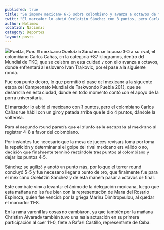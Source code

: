 ```yaml
---
published: true
title: "Se impone mexicano 6-5 sobre colombiano y avanza a octavos de final en Campeonato de TKD"
twitt: "El marcador lo abrió Ocelotzin Sánchez con 3 puntos, pero Carlos Cañas fue hábil con un giro y patada arriba que le dio 4 puntos, dándole la voltereta."
author: Notimex
location: Nacional
category: Deportes
layout: posts
---
```


![](http://i.imgur.com/0co2vrvm.jpg)Puebla, Pue. El mexicano Ocelotzin Sánchez se impuso 6-5 a su rival, el colombiano Carlos Cañas, en la categoría +87 kilogramos, dentro del Mundial de TKD, que se celebra en esta cuidad y con ello avanza a octavos, donde enfrentará al esloveno Ivan Trajkovic, por el pase a la siguiente ronda.

Fue con punto de oro, lo que permitió el pase del mexicano a la siguiente etapa del Campeonato Mundial de Taekwondo Puebla 2013, que se desarrolla en esta ciudad, donde en todo momento contó con el apoyo de la porra universitaria.

El marcador lo abrió el mexicano con 3 puntos, pero el colombiano Carlos Cañas fue hábil con un giro y patada arriba que le dio 4 puntos, dándole la voltereta.

Para el segundo round parecía que el triunfo se le escapaba al mexicano al registrar 4-8 a favor del colombiano.

Por instantes fue necesario que la mesa de jueces revisará toma por toma la repetición y determinar si el golpe del rival mexicano era válido o no, decisión que finalmente terminó restándole tres puntos al colombiano y dejar los puntos 4-5.

Sánchez se agilizó y anotó un punto más, por lo que el tercer round concluyó 5-5 y fue necesario llegar a punto de oro, que finalmente fue para el mexicano Ocelotzin Sánchez y de esta manera pasar a octavos de final.

Este combate vino a levantar el ánimo de la delegación mexicana, luego que esta mañana no les fue bien con la representación de María del Rosario Espinoza, quien fue vencida por la griega Marina Dimitropoulou, al quedar el marcador 11-8.

En la rama varonil las cosas no cambiaron, ya que también por la mañana Christian Alvarado también tuvo una mala actuación en su primera participación al caer 11-0, frete a Rafael Castillo, representante de Cuba.
